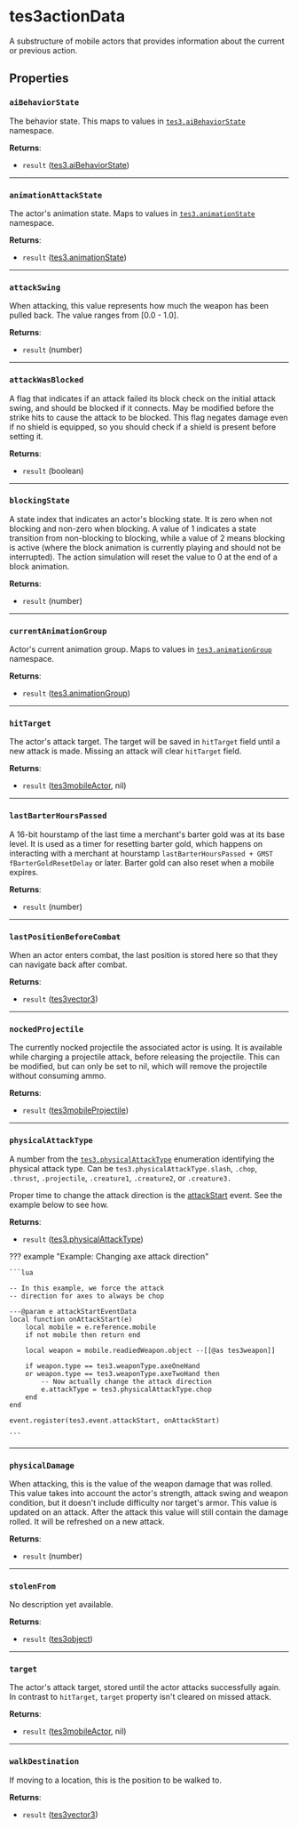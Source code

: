# tes3actionData
<div class="search_terms" style="display: none">tes3actiondata, actiondata</div>

<!---
	This file is autogenerated. Do not edit this file manually. Your changes will be ignored.
	More information: https://github.com/MWSE/MWSE/tree/master/docs
-->

A substructure of mobile actors that provides information about the current or previous action.

## Properties

### `aiBehaviorState`
<div class="search_terms" style="display: none">aibehaviorstate</div>

The behavior state. This maps to values in [`tes3.aiBehaviorState`](https://mwse.github.io/MWSE/references/ai-behavior-states/) namespace.

**Returns**:

* `result` ([tes3.aiBehaviorState](../references/ai-behavior-states.md))

***

### `animationAttackState`
<div class="search_terms" style="display: none">animationattackstate</div>

The actor's animation state. Maps to values in [`tes3.animationState`](https://mwse.github.io/MWSE/references/animation-states/) namespace.

**Returns**:

* `result` ([tes3.animationState](../references/animation-states.md))

***

### `attackSwing`
<div class="search_terms" style="display: none">attackswing</div>

When attacking, this value represents how much the weapon has been pulled back. The value ranges from [0.0 - 1.0].

**Returns**:

* `result` (number)

***

### `attackWasBlocked`
<div class="search_terms" style="display: none">attackwasblocked</div>

A flag that indicates if an attack failed its block check on the initial attack swing, and should be blocked if it connects. May be modified before the strike hits to cause the attack to be blocked. This flag negates damage even if no shield is equipped, so you should check if a shield is present before setting it.

**Returns**:

* `result` (boolean)

***

### `blockingState`
<div class="search_terms" style="display: none">blockingstate</div>

A state index that indicates an actor's blocking state. It is zero when not blocking and non-zero when blocking. A value of 1 indicates a state transition from non-blocking to blocking, while a value of 2 means blocking is active (where the block animation is currently playing and should not be interrupted). The action simulation will reset the value to 0 at the end of a block animation.

**Returns**:

* `result` (number)

***

### `currentAnimationGroup`
<div class="search_terms" style="display: none">currentanimationgroup</div>

Actor's current animation group. Maps to values in [`tes3.animationGroup`](https://mwse.github.io/MWSE/references/animation-groups/) namespace.

**Returns**:

* `result` ([tes3.animationGroup](../references/animation-groups.md))

***

### `hitTarget`
<div class="search_terms" style="display: none">hittarget</div>

The actor's attack target. The target will be saved in `hitTarget` field until a new attack is made. Missing an attack will clear `hitTarget` field.

**Returns**:

* `result` ([tes3mobileActor](../types/tes3mobileActor.md), nil)

***

### `lastBarterHoursPassed`
<div class="search_terms" style="display: none">lastbarterhourspassed</div>

A 16-bit hourstamp of the last time a merchant's barter gold was at its base level. It is used as a timer for resetting barter gold, which happens on interacting with a merchant at hourstamp `lastBarterHoursPassed + GMST fBarterGoldResetDelay` or later. Barter gold can also reset when a mobile expires.

**Returns**:

* `result` (number)

***

### `lastPositionBeforeCombat`
<div class="search_terms" style="display: none">lastpositionbeforecombat</div>

When an actor enters combat, the last position is stored here so that they can navigate back after combat.

**Returns**:

* `result` ([tes3vector3](../types/tes3vector3.md))

***

### `nockedProjectile`
<div class="search_terms" style="display: none">nockedprojectile</div>

The currently nocked projectile the associated actor is using. It is available while charging a projectile attack, before releasing the projectile. This can be modified, but can only be set to nil, which will remove the projectile without consuming ammo.

**Returns**:

* `result` ([tes3mobileProjectile](../types/tes3mobileProjectile.md))

***

### `physicalAttackType`
<div class="search_terms" style="display: none">physicalattacktype</div>

A number from the [`tes3.physicalAttackType`](https://mwse.github.io/MWSE/references/physical-attack-types/) enumeration identifying the physical attack type. Can be `tes3.physicalAttackType.slash`, `.chop`, `.thrust`, `.projectile`, `.creature1`, `.creature2`, or `.creature3.`

Proper time to change the attack direction is the [attackStart](https://mwse.github.io/MWSE/events/attackStart/) event. See the example below to see how.

**Returns**:

* `result` ([tes3.physicalAttackType](../references/physical-attack-types.md))

??? example "Example: Changing axe attack direction"

	```lua
	
	-- In this example, we force the attack
	-- direction for axes to always be chop
	
	---@param e attackStartEventData
	local function onAttackStart(e)
		local mobile = e.reference.mobile
		if not mobile then return end
	
		local weapon = mobile.readiedWeapon.object --[[@as tes3weapon]]
	
		if weapon.type == tes3.weaponType.axeOneHand
		or weapon.type == tes3.weaponType.axeTwoHand then
			-- Now actually change the attack direction
			e.attackType = tes3.physicalAttackType.chop
		end
	end
	
	event.register(tes3.event.attackStart, onAttackStart)

	```

***

### `physicalDamage`
<div class="search_terms" style="display: none">physicaldamage</div>

When attacking, this is the value of the weapon damage that was rolled. This value takes into account the actor's strength, attack swing and weapon condition, but it doesn't include difficulty nor target's armor. This value is updated on an attack. After the attack this value will still contain the damage rolled. It will be refreshed on a new attack.

**Returns**:

* `result` (number)

***

### `stolenFrom`
<div class="search_terms" style="display: none">stolenfrom</div>

No description yet available.

**Returns**:

* `result` ([tes3object](../types/tes3object.md))

***

### `target`
<div class="search_terms" style="display: none">target</div>

The actor's attack target, stored until the actor attacks successfully again. In contrast to `hitTarget`, `target` property isn't cleared on missed attack.

**Returns**:

* `result` ([tes3mobileActor](../types/tes3mobileActor.md), nil)

***

### `walkDestination`
<div class="search_terms" style="display: none">walkdestination</div>

If moving to a location, this is the position to be walked to.

**Returns**:

* `result` ([tes3vector3](../types/tes3vector3.md))

